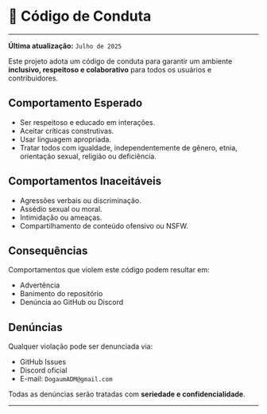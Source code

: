 # 📄 Código de Conduta

---

**Última atualização:** `Julho de 2025`

Este projeto adota um código de conduta para garantir um ambiente **inclusivo, respeitoso e colaborativo** para todos os usuários e contribuidores.

## Comportamento Esperado

- Ser respeitoso e educado em interações.
- Aceitar críticas construtivas.
- Usar linguagem apropriada.
- Tratar todos com igualdade, independentemente de gênero, etnia, orientação sexual, religião ou deficiência.

## Comportamentos Inaceitáveis

- Agressões verbais ou discriminação.
- Assédio sexual ou moral.
- Intimidação ou ameaças.
- Compartilhamento de conteúdo ofensivo ou NSFW.

## Consequências

Comportamentos que violem este código podem resultar em:

- Advertência
- Banimento do repositório
- Denúncia ao GitHub ou Discord

## Denúncias

Qualquer violação pode ser denunciada via:

- GitHub Issues
- Discord oficial
- E-mail: `DogaumADM@gmail.com`

Todas as denúncias serão tratadas com **seriedade e confidencialidade**.

---